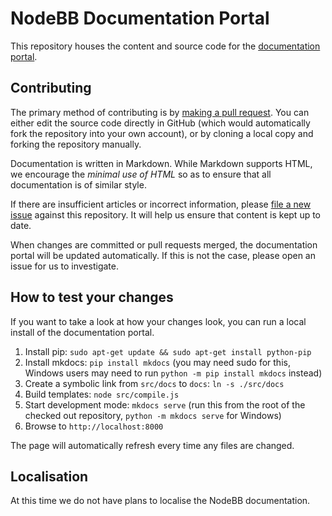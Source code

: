 # NodeBB Documentation Portal

This repository houses the content and source code for the [documentation portal](//docs.nodebb.org).

## Contributing

The primary method of contributing is by [making a pull request](https://github.com/NodeBB/docs/pulls). You can either edit the source code directly in GitHub (which would automatically fork the repository into your own account), or by cloning a local copy and forking the repository manually.

Documentation is written in Markdown. While Markdown supports HTML, we encourage the _minimal use of HTML_ so as to ensure that all documentation is of similar style.

If there are insufficient articles or incorrect information, please [file a new issue](https://github.com/NodeBB/docs/issues/new) against this repository. It will help us ensure that content is kept up to date.

When changes are committed or pull requests merged, the documentation portal will be updated automatically. If this is not the case, please open an issue for us to investigate.

## How to test your changes

If you want to take a look at how your changes look, you can run a local install of the documentation portal.

1. Install pip: `sudo apt-get update && sudo apt-get install python-pip`
1. Install mkdocs: `pip install mkdocs` (you may need sudo for this, Windows users may need to run `python -m pip install mkdocs` instead)
1. Create a symbolic link from `src/docs` to `docs`: `ln -s ./src/docs`
1. Build templates: `node src/compile.js`
1. Start development mode: `mkdocs serve` (run this from the root of the checked out repository, `python -m mkdocs serve` for Windows)
1. Browse to `http://localhost:8000`

The page will automatically refresh every time any files are changed.

## Localisation

At this time we do not have plans to localise the NodeBB documentation.